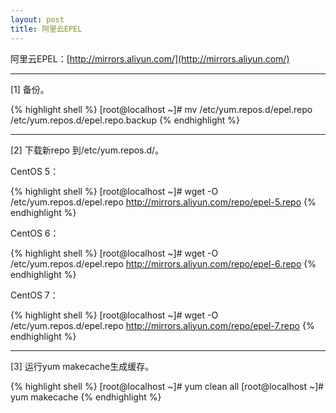 ```yaml
---
layout: post
title: 阿里云EPEL
---
```


阿里云EPEL：[http://mirrors.aliyun.com/](http://mirrors.aliyun.com/)

---

[1] 备份。

{% highlight shell %}
[root@localhost ~]# mv /etc/yum.repos.d/epel.repo /etc/yum.repos.d/epel.repo.backup
{% endhighlight %}

---

[2] 下载新repo 到/etc/yum.repos.d/。

CentOS 5：

{% highlight shell %}
[root@localhost ~]# wget -O /etc/yum.repos.d/epel.repo http://mirrors.aliyun.com/repo/epel-5.repo
{% endhighlight %}

CentOS 6：

{% highlight shell %}
[root@localhost ~]# wget -O /etc/yum.repos.d/epel.repo http://mirrors.aliyun.com/repo/epel-6.repo
{% endhighlight %}

CentOS 7：

{% highlight shell %}
[root@localhost ~]# wget -O /etc/yum.repos.d/epel.repo http://mirrors.aliyun.com/repo/epel-7.repo
{% endhighlight %}

---

[3] 运行yum makecache生成缓存。

{% highlight shell %}
[root@localhost ~]# yum clean all
[root@localhost ~]# yum makecache
{% endhighlight %}